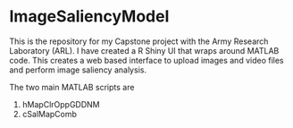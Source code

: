 # ImageSaliencyModel

This is the repository for my Capstone project with the Army Research Laboratory (ARL). I have created a R Shiny UI that wraps around MATLAB code. This creates a web based interface to upload images and video files and perform image saliency analysis.

The two main MATLAB scripts are
1. hMapClrOppGDDNM
2. cSalMapComb
